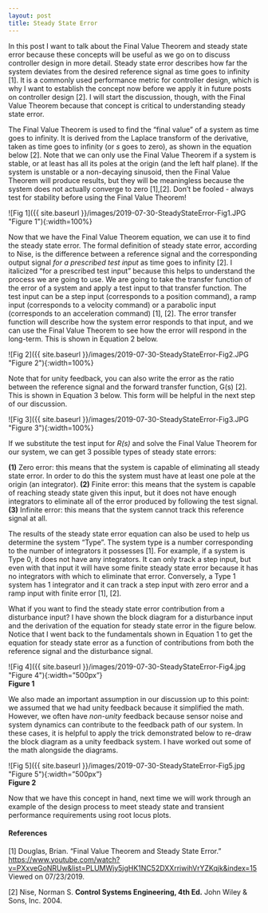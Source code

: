 ```yaml
---
layout: post
title: Steady State Error
---
```


In this post I want to talk about the Final Value Theorem and steady state error because these concepts will be useful as we go on to discuss controller design in more detail. Steady state error describes how far the system deviates from the desired reference signal as time goes to infinity [1]. It is a commonly used performance metric for controller design, which is why I want to establish the concept now before we apply it in future posts on controller design [2]. I will start the discussion, though, with the Final Value Theorem because that concept is critical to understanding steady state error. 

The Final Value Theorem is used to find the “final value” of a system as time goes to infinity. It is derived from the Laplace transform of the derivative, taken as time goes to infinity (or _s_ goes to zero), as shown in the equation below [2]. Note that we can only use the Final Value Theorem if a system is stable, or at least has all its poles at the origin (and the left half plane). If the system is unstable or a non-decaying sinusoid, then the Final Value Theorem will produce results, but they will be meaningless because the system does not actually converge to zero [1],[2]. Don’t be fooled - always test for stability before using the Final Value Theorem!

![Fig 1]({{ site.baseurl }}/images/2019-07-30-SteadyStateError-Fig1.JPG "Figure 1"){:width=100%}  

Now that we have the Final Value Theorem equation, we can use it to find the steady state error. The formal definition of steady state error, according to Nise, is the difference between a reference signal and the corresponding output signal _for a prescribed test input_ as time goes to infinity [2]. I italicized “for a prescribed test input” because this helps to understand the process we are going to use. We are going to take the transfer function of the error of a system and apply a test input to that transfer function. The test input can be a step input (corresponds to a position command), a ramp input (corresponds to a velocity command) or a parabolic input (corresponds to an acceleration command) [1], [2]. The error transfer function will describe how the system error responds to that input, and we can use the Final Value Theorem to see how the error will respond in the long-term. This is shown in Equation 2 below. 

![Fig 2]({{ site.baseurl }}/images/2019-07-30-SteadyStateError-Fig2.JPG "Figure 2"){:width=100%}  

Note that for unity feedback, you can also write the error as the ratio between the reference signal and the forward transfer function, G(s) [2]. This is shown in Equation 3 below. This form will be helpful in the next step of our discussion. 

![Fig 3]({{ site.baseurl }}/images/2019-07-30-SteadyStateError-Fig3.JPG "Figure 3"){:width=100%}  

If we substitute the test input for _R(s)_ and solve the Final Value Theorem for our system, we can get 3 possible types of steady state errors: 

**(1)** Zero error: this means that the system is capable of eliminating all steady state error. In order to do this the system must have at least one pole at the origin (an integrator). 
**(2)** Finite error: this means that the system is capable of reaching steady state given this input, but it does not have enough integrators to eliminate all of the error produced by following the test signal. 
**(3)** Infinite error: this means that the system cannot track this reference signal at all. 

The results of the steady state error equation can also be used to help us determine the system “Type”. The system type is a number corresponding to the number of integrators it possesses [1]. For example, if a system is Type 0, it does not have any integrators. It can only track a step input, but even with that input it will have some finite steady state error because it has no integrators with which to eliminate that error. Conversely, a Type 1 system has 1 integrator and it can track a step input with zero error and a ramp input with finite error [1], [2]. 

What if you want to find the steady state error contribution from a disturbance input? I have shown the block diagram for a disturbance input and the derivation of the equation for steady state error in the figure below. Notice that I went back to the fundamentals shown in Equation 1 to get the equation for steady state error as a function of contributions from both the reference signal and the disturbance signal. 

![Fig 4]({{ site.baseurl }}/images/2019-07-30-SteadyStateError-Fig4.jpg "Figure 4"){:width=”500px”}  
**Figure 1**

We also made an important assumption in our discussion up to this point: we assumed that we had unity feedback because it simplified the math. However, we often have _non-unity_ feedback because sensor noise and system dynamics can contribute to the feedback path of our system. In these cases, it is helpful to apply the trick demonstrated below to re-draw the block diagram as a unity feedback system. I have worked out some of the math alongside the diagrams. 

![Fig 5]({{ site.baseurl }}/images/2019-07-30-SteadyStateError-Fig5.jpg "Figure 5"){:width=”500px”}  
**Figure 2**

Now that we have this concept in hand, next time we will work through an example of the design process to meet steady state and transient performance requirements using root locus plots. 

#### References
[1] Douglas, Brian. “Final Value Theorem and Steady State Error.” <https://www.youtube.com/watch?v=PXxveGoNRUw&list=PLUMWjy5jgHK1NC52DXXrriwihVrYZKqjk&index=15> Viewed on 07/23/2019. 

[2] Nise, Norman S. **Control Systems Engineering, 4th Ed.** John Wiley & Sons, Inc. 2004. 
